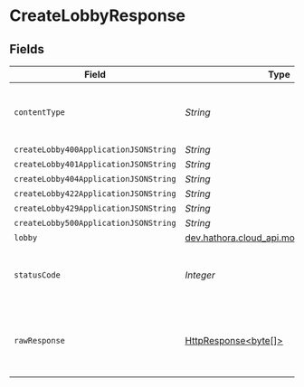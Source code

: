# CreateLobbyResponse


## Fields

| Field                                                                                                                    | Type                                                                                                                     | Required                                                                                                                 | Description                                                                                                              |
| ------------------------------------------------------------------------------------------------------------------------ | ------------------------------------------------------------------------------------------------------------------------ | ------------------------------------------------------------------------------------------------------------------------ | ------------------------------------------------------------------------------------------------------------------------ |
| `contentType`                                                                                                            | *String*                                                                                                                 | :heavy_check_mark:                                                                                                       | HTTP response content type for this operation                                                                            |
| `createLobby400ApplicationJSONString`                                                                                    | *String*                                                                                                                 | :heavy_minus_sign:                                                                                                       | N/A                                                                                                                      |
| `createLobby401ApplicationJSONString`                                                                                    | *String*                                                                                                                 | :heavy_minus_sign:                                                                                                       | N/A                                                                                                                      |
| `createLobby404ApplicationJSONString`                                                                                    | *String*                                                                                                                 | :heavy_minus_sign:                                                                                                       | N/A                                                                                                                      |
| `createLobby422ApplicationJSONString`                                                                                    | *String*                                                                                                                 | :heavy_minus_sign:                                                                                                       | N/A                                                                                                                      |
| `createLobby429ApplicationJSONString`                                                                                    | *String*                                                                                                                 | :heavy_minus_sign:                                                                                                       | N/A                                                                                                                      |
| `createLobby500ApplicationJSONString`                                                                                    | *String*                                                                                                                 | :heavy_minus_sign:                                                                                                       | N/A                                                                                                                      |
| `lobby`                                                                                                                  | [dev.hathora.cloud_api.models.shared.Lobby](../../models/shared/Lobby.md)                                                | :heavy_minus_sign:                                                                                                       | N/A                                                                                                                      |
| `statusCode`                                                                                                             | *Integer*                                                                                                                | :heavy_check_mark:                                                                                                       | HTTP response status code for this operation                                                                             |
| `rawResponse`                                                                                                            | [HttpResponse<byte[]>](https://docs.oracle.com/en/java/javase/11/docs/api/java.net.http/java/net/http/HttpResponse.html) | :heavy_minus_sign:                                                                                                       | Raw HTTP response; suitable for custom response parsing                                                                  |